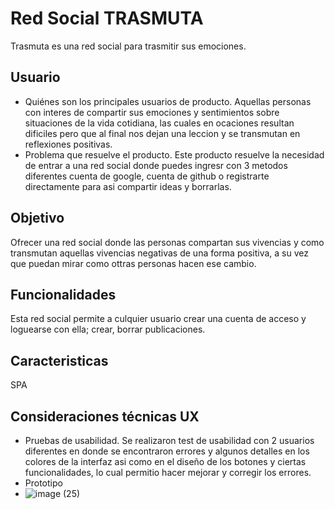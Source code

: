 # Red Social TRASMUTA
Trasmuta es una red social para trasmitir sus emociones.
## Usuario
* Quiénes son los principales usuarios de producto.
Aquellas personas con interes de compartir sus emociones y sentimientos sobre situaciones de la vida cotidiana, las cuales en ocaciones resultan dificiles pero que al final nos dejan una leccion y se transmutan en reflexiones positivas.
* Problema que resuelve el producto.
Este producto resuelve la necesidad de entrar a una red social donde puedes ingresr con 3 metodos diferentes cuenta de google, cuenta de github o registrarte directamente para asi compartir ideas y borrarlas. 
## Objetivo
Ofrecer una red social donde las personas compartan sus vivencias y como transmutan aquellas vivencias negativas de una forma positiva, a su vez que puedan mirar como ottras personas hacen ese cambio.
## Funcionalidades
Esta red social permite a culquier usuario crear una cuenta de
acceso y loguearse con ella; crear, borrar publicaciones.
## Caracteristicas
SPA




## Consideraciones técnicas UX

* Pruebas de usabilidad.
 Se realizaron test de usabilidad con 2 usuarios diferentes en donde se encontraron errores y algunos detalles en los colores de la interfaz asi como en el diseño de los botones y ciertas funcionalidades, lo cual permitio hacer mejorar y corregir los errores.
* Prototipo
* ![image (25)](https://user-images.githubusercontent.com/86276089/141026536-1543930f-9102-495c-938f-2968c6b78591.png)



